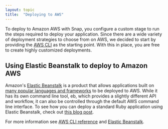 ```yaml
---
layout: topic
title:  "Deploying to AWS"
---
```


To deploy to Amazon AWS with Snap, you configure a custom stage to run the steps required to deploy your application. Since there are a wide variety of deployment strategies to choose from on AWS, we decided to start by providing the [AWS CLI](http://aws.amazon.com/cli/) as the starting point. With this in place, you are free to create highly customized deployments.

## Using Elastic Beanstalk to deploy to Amazon AWS

Amazon's [Elastic Beanstalk](http://aws.amazon.com/elasticbeanstalk/) is a product that allows applications built on [many popular languages and frameworks](http://aws.amazon.com/elasticbeanstalk/faqs/#what-lang) to be deployed to AWS. While it has its own command line tool, eb, which provides a slightly different API and workflow, it can also be controlled through the default AWS command line interface. To see how you can deploy a standard Ruby application using Elastic Beanstalk, check out [this blog post](http://blog.snap-ci.com/blog/2013/10/21/aws-elastic-beanstalk/).

For more information see [AWS CLI reference](http://docs.aws.amazon.com/cli/latest/reference/) and [Elastic Beanstalk](http://docs.aws.amazon.com/elasticbeanstalk/latest/dg/Welcome.html).